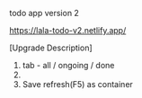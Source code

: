 todo app version 2

https://lala-todo-v2.netlify.app/

[Upgrade Description]

1. tab - all / ongoing / done
2. 
3. Save refresh(F5) as container



